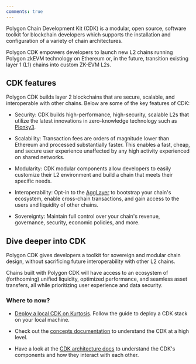 ```yaml
---
comments: true
---
```


Polygon Chain Development Kit (CDK) is a modular, open source, software toolkit for blockchain developers which supports the installation and configuration of a variety of chain architectures. 

Polygon CDK empowers developers to launch new L2 chains running Polygon zkEVM technology on Ethereum or, in the future, transition existing layer 1 (L1) chains into custom ZK-EVM L2s. 

## CDK features

Polygon CDK builds layer 2 blockchains that are secure, scalable, and interoperable with other chains. Below are some of the key features of CDK:

- Security: CDK builds high-performance, high-security, scalable L2s that utilize the latest innovations in zero-knowledge technology such as [Plonky3](../innovation-design/plonky.md#plonky-3).

- Scalability: Transaction fees are orders of magnitude lower than Ethereum and processed substantially faster. This enables a fast, cheap, and secure user experience unaffected by any high activity experienced on shared networks.

- Modularity: CDK modular components allow developers to easily customize their L2 environment and build a chain that meets their specific needs.

- Interoperability: Opt-in to the [AggLayer](../cdk/agglayer/overview.md) to bootstrap your chain's ecosystem, enable cross-chain transactions, and gain access to the users and liquidity of other chains.

- Sovereignty: Maintain full control over your chain's revenue, governance, security, economic policies, and more.

## Dive deeper into CDK

Polygon CDK gives developers a toolkit for sovereign and modular chain design, without sacrificing future interoperability with other L2 chains. 

Chains built with Polygon CDK will have access to an ecosystem of (forthcoming) unified liquidity, optimized performance, and seamless asset transfers, all while prioritizing user experience and data security.

### Where to now?

- [Deploy a local CDK on Kurtosis](./getting-started/local-deployment.md). Follow the guide to deploy a CDK stack on your local machine.

- Check out the [concepts documentation](./concepts/layer2s.md) to understand the CDK at a high level.

- Have a look at the [CDK architecture docs](https://docs.polygon.technology/cdk/architecture/cdk-zkevm/) to understand the CDK's components and how they interact with each other.
